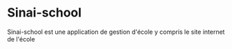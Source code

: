 # Sinai-school
Sinai-school est une application de gestion d'école y compris le site internet de l'école